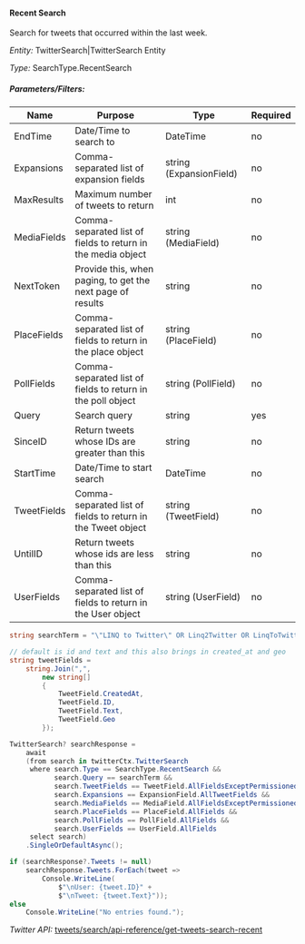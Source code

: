 #### Recent Search

Search for tweets that occurred within the last week.

*Entity:* TwitterSearch|TwitterSearch Entity

*Type:* SearchType.RecentSearch

##### Parameters/Filters:

| Name | Purpose | Type | Required |
|------|---------|------|----------|
| EndTime | Date/Time to search to | DateTime | no |
| Expansions | Comma-separated list of expansion fields | string (ExpansionField) | no |
| MaxResults | Maximum number of tweets to return | int | no |
| MediaFields | Comma-separated list of fields to return in the media object | string (MediaField) | no |
| NextToken | Provide this, when paging, to get the next page of results | string | no |
| PlaceFields | Comma-separated list of fields to return in the place object | string (PlaceField) | no |
| PollFields | Comma-separated list of fields to return in the poll object | string (PollField) | no |
| Query | Search query | string | yes |
| SinceID | Return tweets whose IDs are greater than this | string | no |
| StartTime | Date/Time to start search | DateTime | no |
| TweetFields | Comma-separated list of fields to return in the Tweet object | string (TweetField) | no |
| UntilID | Return tweets whose ids are less than this | string | no |
| UserFields | Comma-separated list of fields to return in the User object | string (UserField) | no |

```c#
string searchTerm = "\"LINQ to Twitter\" OR Linq2Twitter OR LinqToTwitter OR JoeMayo";

// default is id and text and this also brings in created_at and geo
string tweetFields =
	string.Join(",",
		new string[]
		{
			TweetField.CreatedAt,
			TweetField.ID,
			TweetField.Text,
			TweetField.Geo
		});

TwitterSearch? searchResponse =
	await
	(from search in twitterCtx.TwitterSearch
	 where search.Type == SearchType.RecentSearch &&
		   search.Query == searchTerm &&
		   search.TweetFields == TweetField.AllFieldsExceptPermissioned &&
		   search.Expansions == ExpansionField.AllTweetFields &&
		   search.MediaFields == MediaField.AllFieldsExceptPermissioned &&
		   search.PlaceFields == PlaceField.AllFields &&
		   search.PollFields == PollField.AllFields &&
		   search.UserFields == UserField.AllFields
	 select search)
	.SingleOrDefaultAsync();

if (searchResponse?.Tweets != null)
	searchResponse.Tweets.ForEach(tweet =>
		Console.WriteLine(
			$"\nUser: {tweet.ID}" +
			$"\nTweet: {tweet.Text}"));
else
	Console.WriteLine("No entries found.");
```

*Twitter API:* [tweets/search/api-reference/get-tweets-search-recent](https://developer.twitter.com/en/docs/twitter-api/tweets/search/api-reference/get-tweets-search-recent)